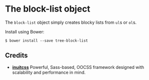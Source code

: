 # The block-list object

The `block-list` object simply creates blocky lists from `ul`s or `ol`s.

Install using Bower:

    $ bower install --save tree-block-list

## Credits

* **[inuitcss](https://github.com/inuitcss)** Powerful, Sass-based, OOCSS
framework designed with scalability and performance in mind.
